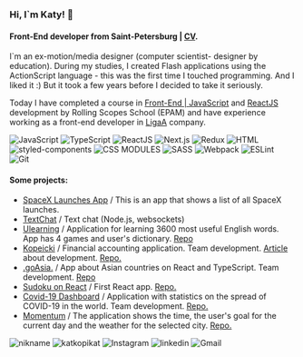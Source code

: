 ### Hi, I`m Katy! 👋
#### Front-End developer from Saint-Petersburg | [CV](https://katkopikat.netlify.app/).

I`m an ex-motion/media designer (computer scientist- designer by education). During my studies, I created Flash applications using the ActionScript language - this was the first time I touched programming. And I liked it :) But it took a few years before I decided to take it seriously.

Today I have completed a course in [Front-End | JavaScript](https://app.rs.school/certificate/9vnq3zo5) and [ReactJS](https://app.rs.school/certificate/7mcmx4m4) development by Rolling Scopes School (EPAM) and have experience working as a front-end developer in [LigaA](https://ligaa.agency/) company.


![JavaScript](https://img.shields.io/badge/-JavaScript-0D1117?style=for-the-badge&logo=JavaScript)
![TypeScript](https://img.shields.io/badge/-TypeScript-0D1117?style=for-the-badge&logo=TypeScript)
![ReactJS](https://img.shields.io/badge/-ReactJS-0D1117?style=for-the-badge&logo=React)
![Next.js](https://img.shields.io/badge/-Next.js-0D1117?style=for-the-badge&logo=Next.js)
![Redux](https://img.shields.io/badge/-Redux-0D1117?style=for-the-badge&logo=Redux)
![HTML](https://img.shields.io/badge/-HTML-0D1117?style=for-the-badge&logo=html5)
![styled-components](https://img.shields.io/badge/-Styled_Component-0D1117?style=for-the-badge&logo=styled%20components)
![CSS MODULES](https://img.shields.io/badge/-CSS_Modules-0D1117?style=for-the-badge&logo=css3)
![SASS](https://img.shields.io/badge/-SASS-0D1117?style=for-the-badge&logo=sass)
![Webpack](https://img.shields.io/badge/-Webpack-0D1117?style=for-the-badge&logo=Webpack)
![ESLint](https://img.shields.io/badge/-ESLint-0D1117?style=for-the-badge&logo=ESLint)
![Git](https://img.shields.io/badge/-Git-0D1117?style=for-the-badge&logo=Git)

#### Some projects:
- [SpaceX Launches App](https://github.com/katkopikat/SpaceX-launches) / This is an app that shows a list of all SpaceX launches.
- [TextChat](https://github.com/katkopikat/chat) / Text chat (Node.js, websockets)
- [Ulearning](https://ulearning-69team.netlify.app/) / Application for learning 3600 most useful English words. App has 4 games and user's dictionary. [Repo](https://github.com/katkopikat/rslang)
- [Kopeicki](https://kopeicki.netlify.app/) / Financial accounting application. Team development. [Article](https://katkopikat.medium.com/kopeicki-7496575423a7) about development. [Repo.](https://github.com/katkopikat/rsclone) 
- [.goAsia.](https://katkopikat-travel-app.netlify.app/) / App about Asian countries on React and TypeScript. Team development. [Repo](https://github.com/katkopikat/travel-app/tree/travel-app)
- [Sudoku on React](https://katkopikat-react-game.netlify.app/new-game) / First React app. [Repo.](https://github.com/katkopikat/react-game)
- [Covid-19 Dashboard](https://katkopikat-covid-dashboard.netlify.app/) / Application with statistics on the spread of COVID-19 in the world. Team development. [Repo.](https://github.com/katkopikat/covid-dashboard)
- [Momentum](https://rolling-scopes-school.github.io/katkopikat-JS2020Q3/momentum/) / The application shows the time, the user's goal for the current day and the weather for the selected city. [Repo.](https://github.com/katkopikat/rs-projects/tree/gh-pages/momentum)

![nikname](https://img.shields.io/badge/-katkopikat:-0D1117?style=for-the-badge&logo=)
![katkopikat](https://img.shields.io/badge/--0D1117?style=for-the-badge&logo=Telegram)
![Instagram](https://img.shields.io/badge/--0D1117?style=for-the-badge&logo=Instagram)
![linkedin](https://img.shields.io/badge/--0D1117?style=for-the-badge&logo=Linkedin)
![Gmail](https://img.shields.io/badge/-katkopikat@gmail.com-0D1117?style=for-the-badge&logo=Gmail)
